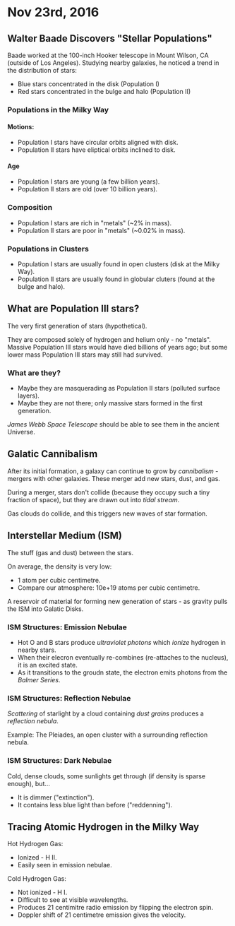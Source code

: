 Nov 23rd, 2016
==============

Walter Baade Discovers "Stellar Populations"
--------------------------------------------

Baade worked at the 100-inch Hooker telescope in Mount Wilson, CA (outside of Los Angeles). Studying nearby galaxies, he noticed a trend in the distribution of stars:

- Blue stars concentrated in the disk (Population I)
- Red stars concentrated in the bulge and halo (Population II)

### Populations in the Milky Way

#### Motions:

- Population I stars have circular orbits aligned with disk.
- Population II stars have eliptical orbits inclined to disk.

#### Age

- Population I stars are young (a few billion years).
- Population II stars are old (over 10 billion years).

### Composition

- Population I stars are rich in "metals" (~2% in mass).
- Population II stars are poor in "metals" (~0.02% in mass).

### Populations in Clusters

- Population I stars are usually found in open clusters (disk at the Milky Way).
- Population II stars are usually found in globular cluters (found at the bulge and halo).

What are Population III stars?
------------------------------

The very first generation of stars (hypothetical).

They are composed solely of hydrogen and helium only - no "metals". Massive Population III stars would have died billions of years ago; but some lower mass Population III stars may still had survived.

### What are they?

- Maybe they are masquerading as Population II stars (polluted surface layers).
- Maybe they are not there; only massive stars formed in the first generation.

*James Webb Space Telescope* should be able to see them in the ancient Universe.

Galatic Cannibalism
-------------------

After its initial formation, a galaxy can continue to grow by *cannibalism* - mergers with other galaxies. These merger add new stars, dust, and gas.

During a merger, stars don't collide (because they occupy such a tiny fraction of space), but they are drawn out into *tidal stream*.

Gas clouds do collide, and this triggers new waves of star formation.

Interstellar Medium (ISM)
-------------------------

The stuff (gas and dust) between the stars.

On average, the density is very low:

- 1 atom per cubic centimetre.
- Compare our atmosphere: 10e+19 atoms per cubic centimetre.

A reservoir of material for forming new generation of stars - as gravity pulls the ISM into Galatic Disks.

### ISM Structures: Emission Nebulae

- Hot O and B stars produce *ultraviolet photons* which *ionize* hydrogen in nearby stars.
- When their elecron eventually re-combines (re-attaches to the nucleus), it is an excited state.
- As it transitions to the groudn state, the electron emits photons from the *Balmer Series*.

### ISM Structures: Reflection Nebulae

*Scattering* of starlight by a cloud containing *dust grains* produces a *reflection nebula*.

Example: The Pleiades, an open cluster with a surrounding reflection nebula.

### ISM Structures: Dark Nebulae

Cold, dense clouds, some sunlights get through (if density is sparse enough), but...

- It is dimmer ("extinction").
- It contains less blue light than before ("reddenning").

Tracing Atomic Hydrogen in the Milky Way
----------------------------------------

Hot Hydrogen Gas:

- Ionized - H II.
- Easily seen in emission nebulae.

Cold Hydrogen Gas:

- Not ionized - H I.
- Difficult to see at visible wavelengths.
- Produces 21 centimitre radio emission by flipping the electron spin.
- Doppler shift of 21 centimetre emission gives the velocity.
